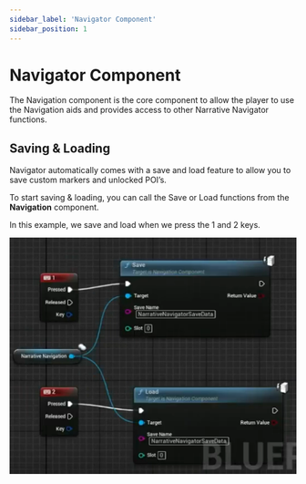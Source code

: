 ```yaml
---
sidebar_label: 'Navigator Component'
sidebar_position: 1
---
```


# Navigator Component

 The Navigation component is the core component to allow the player to use the Navigation aids and provides access to other Narrative Navigator functions.

## Saving & Loading

Navigator automatically comes with a save and load feature to allow you to save custom markers and unlocked POI’s.

To start saving & loading, you can call the Save or Load functions from the **Navigation** component.

In this example, we save and load when we press the 1 and 2 keys.

![save-load.png](/img/navigator/save-load.png)

